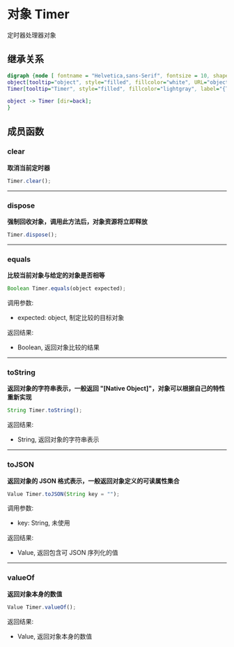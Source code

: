 # 对象 Timer
定时器处理器对象

## 继承关系
```dot
digraph {node [ fontname = "Helvetica,sans-Serif", fontsize = 10, shape = "record" ];
object[tooltip="object", style="filled", fillcolor="white", URL="object.md", label="{object|dispose()\lequals()\ltoString()\ltoJSON()\lvalueOf()\l}"];
Timer[tooltip="Timer", style="filled", fillcolor="lightgray", label="{Timer|clear()\l}"];

object -> Timer [dir=back];
}
```

## 成员函数
        
### clear
**取消当前定时器**

```JavaScript
Timer.clear();
```

--------------------------
### dispose
**强制回收对象，调用此方法后，对象资源将立即释放**

```JavaScript
Timer.dispose();
```

--------------------------
### equals
**比较当前对象与给定的对象是否相等**

```JavaScript
Boolean Timer.equals(object expected);
```

调用参数:
* expected: object, 制定比较的目标对象

返回结果:
* Boolean, 返回对象比较的结果

--------------------------
### toString
**返回对象的字符串表示，一般返回 "[Native Object]"，对象可以根据自己的特性重新实现**

```JavaScript
String Timer.toString();
```

返回结果:
* String, 返回对象的字符串表示

--------------------------
### toJSON
**返回对象的 JSON 格式表示，一般返回对象定义的可读属性集合**

```JavaScript
Value Timer.toJSON(String key = "");
```

调用参数:
* key: String, 未使用

返回结果:
* Value, 返回包含可 JSON 序列化的值

--------------------------
### valueOf
**返回对象本身的数值**

```JavaScript
Value Timer.valueOf();
```

返回结果:
* Value, 返回对象本身的数值

